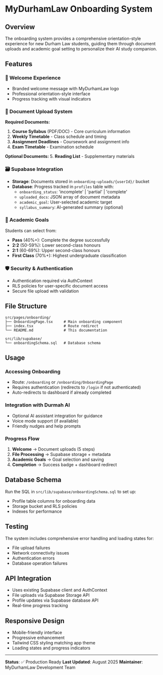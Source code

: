 # MyDurhamLaw Onboarding System

## Overview
The onboarding system provides a comprehensive orientation-style experience for new Durham Law students, guiding them through document uploads and academic goal setting to personalize their AI study companion.

## Features

### 🎉 Welcome Experience
- Branded welcome message with MyDurhamLaw logo
- Professional orientation-style interface
- Progress tracking with visual indicators

### 📁 Document Upload System
**Required Documents:**
1. **Course Syllabus** (PDF/DOC) - Core curriculum information
2. **Weekly Timetable** - Class schedule and timing
3. **Assignment Deadlines** - Coursework and assignment info
4. **Exam Timetable** - Examination schedule

**Optional Documents:**
5. **Reading List** - Supplementary materials

### 🗃️ Supabase Integration
- **Storage**: Documents stored in `onboarding-uploads/{userId}/` bucket
- **Database**: Progress tracked in `profiles` table with:
  - `onboarding_status`: 'incomplete' | 'partial' | 'complete'
  - `uploaded_docs`: JSON array of document metadata
  - `academic_goal`: User-selected academic target
  - `syllabus_summary`: AI-generated summary (optional)

### 🎯 Academic Goals
Students can select from:
- **Pass** (40%+): Complete the degree successfully
- **2:2** (50-59%): Lower second-class honours
- **2:1** (60-69%): Upper second-class honours
- **First Class** (70%+): Highest undergraduate classification

### 🛡️ Security & Authentication
- Authentication required via AuthContext
- RLS policies for user-specific document access
- Secure file upload with validation

## File Structure
```
src/pages/onboarding/
├── OnboardingPage.tsx     # Main onboarding component
├── index.tsx              # Route redirect
└── README.md              # This documentation

src/lib/supabase/
└── onboardingSchema.sql   # Database schema
```

## Usage

### Accessing Onboarding
- Route: `/onboarding` or `/onboarding/OnboardingPage`
- Requires authentication (redirects to `/login` if not authenticated)
- Auto-redirects to dashboard if already completed

### Integration with Durmah AI
- Optional AI assistant integration for guidance
- Voice mode support (if available)
- Friendly nudges and help prompts

### Progress Flow
1. **Welcome** → Document uploads (5 steps)
2. **File Processing** → Supabase storage + metadata
3. **Academic Goals** → Goal selection and saving
4. **Completion** → Success badge + dashboard redirect

## Database Schema
Run the SQL in `src/lib/supabase/onboardingSchema.sql` to set up:
- Profile table columns for onboarding data
- Storage bucket and RLS policies
- Indexes for performance

## Testing
The system includes comprehensive error handling and loading states for:
- File upload failures
- Network connectivity issues
- Authentication errors
- Database operation failures

## API Integration
- Uses existing Supabase client and AuthContext
- File uploads via Supabase Storage API
- Profile updates via Supabase database API
- Real-time progress tracking

## Responsive Design
- Mobile-friendly interface
- Progressive enhancement
- Tailwind CSS styling matching app theme
- Loading states and progress indicators

---

**Status**: ✅ Production Ready
**Last Updated**: August 2025
**Maintainer**: MyDurhamLaw Development Team